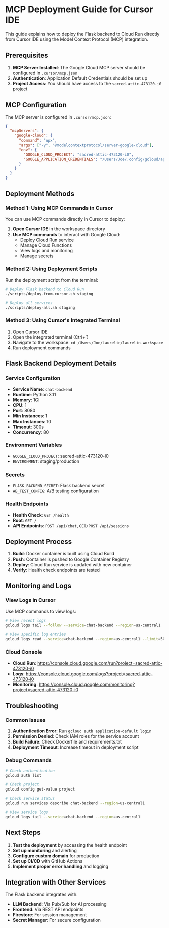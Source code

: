 # MCP Deployment Guide for Cursor IDE

This guide explains how to deploy the Flask backend to Cloud Run directly from Cursor IDE using the Model Context Protocol (MCP) integration.

## Prerequisites

1. **MCP Server Installed**: The Google Cloud MCP server should be configured in `.cursor/mcp.json`
2. **Authentication**: Application Default Credentials should be set up
3. **Project Access**: You should have access to the `sacred-attic-473120-i0` project

## MCP Configuration

The MCP server is configured in `.cursor/mcp.json`:

```json
{
  "mcpServers": {
    "google-cloud": {
      "command": "npx",
      "args": ["-y", "@modelcontextprotocol/server-google-cloud"],
      "env": {
        "GOOGLE_CLOUD_PROJECT": "sacred-attic-473120-i0",
        "GOOGLE_APPLICATION_CREDENTIALS": "/Users/Joe/.config/gcloud/application_default_credentials.json"
      }
    }
  }
}
```

## Deployment Methods

### Method 1: Using MCP Commands in Cursor

You can use MCP commands directly in Cursor to deploy:

1. **Open Cursor IDE** in the workspace directory
2. **Use MCP commands** to interact with Google Cloud:
   - Deploy Cloud Run service
   - Manage Cloud Functions
   - View logs and monitoring
   - Manage secrets

### Method 2: Using Deployment Scripts

Run the deployment script from the terminal:

```bash
# Deploy Flask backend to Cloud Run
./scripts/deploy-from-cursor.sh staging

# Deploy all services
./scripts/deploy-all.sh staging
```

### Method 3: Using Cursor's Integrated Terminal

1. Open Cursor IDE
2. Open the integrated terminal (Ctrl+`)
3. Navigate to the workspace: `cd /Users/Joe/Laurelin/laurelin-workspace`
4. Run deployment commands

## Flask Backend Deployment Details

### Service Configuration

- **Service Name**: `chat-backend`
- **Runtime**: Python 3.11
- **Memory**: 1Gi
- **CPU**: 1
- **Port**: 8080
- **Min Instances**: 1
- **Max Instances**: 10
- **Timeout**: 300s
- **Concurrency**: 80

### Environment Variables

- `GOOGLE_CLOUD_PROJECT`: sacred-attic-473120-i0
- `ENVIRONMENT`: staging/production

### Secrets

- `FLASK_BACKEND_SECRET`: Flask backend secret
- `AB_TEST_CONFIG`: A/B testing configuration

### Health Endpoints

- **Health Check**: `GET /health`
- **Root**: `GET /`
- **API Endpoints**: `POST /api/chat`, `GET/POST /api/sessions`

## Deployment Process

1. **Build**: Docker container is built using Cloud Build
2. **Push**: Container is pushed to Google Container Registry
3. **Deploy**: Cloud Run service is updated with new container
4. **Verify**: Health check endpoints are tested

## Monitoring and Logs

### View Logs in Cursor

Use MCP commands to view logs:

```bash
# View recent logs
gcloud logs tail --follow --service=chat-backend --region=us-central1

# View specific log entries
gcloud logs read --service=chat-backend --region=us-central1 --limit=50
```

### Cloud Console

- **Cloud Run**: https://console.cloud.google.com/run?project=sacred-attic-473120-i0
- **Logs**: https://console.cloud.google.com/logs?project=sacred-attic-473120-i0
- **Monitoring**: https://console.cloud.google.com/monitoring?project=sacred-attic-473120-i0

## Troubleshooting

### Common Issues

1. **Authentication Error**: Run `gcloud auth application-default login`
2. **Permission Denied**: Check IAM roles for the service account
3. **Build Failure**: Check Dockerfile and requirements.txt
4. **Deployment Timeout**: Increase timeout in deployment script

### Debug Commands

```bash
# Check authentication
gcloud auth list

# Check project
gcloud config get-value project

# Check service status
gcloud run services describe chat-backend --region=us-central1

# View service logs
gcloud logs tail --service=chat-backend --region=us-central1
```

## Next Steps

1. **Test the deployment** by accessing the health endpoint
2. **Set up monitoring** and alerting
3. **Configure custom domain** for production
4. **Set up CI/CD** with GitHub Actions
5. **Implement proper error handling** and logging

## Integration with Other Services

The Flask backend integrates with:

- **LLM Backend**: Via Pub/Sub for AI processing
- **Frontend**: Via REST API endpoints
- **Firestore**: For session management
- **Secret Manager**: For secure configuration
